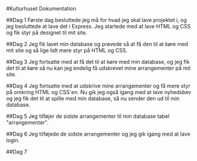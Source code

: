#Kulturhuset Dokumentation 

##Dag 1 
Første dag besluttede jeg må for hvad jeg skal lave projektet i, og jeg besluttede at lave det i Express. Jeg startede med at lave HTML og CSS og fik styr på designet til mit site.  

##Dag 2
Jeg fik lavet min database og prøvede så at få den til at køre med mit site og så lige lidt mere styr på HTML og CSS.

##Dag 3 
Jeg fortsatte med at få det til at køre med min database, og jeg fik det til at køre så nu kan jeg endelig få udskrevet mine arrangementer på mit site. 

##Dag 4 
Jeg fortsatte med at udskrive mine arrangementer og få mere styr på omkring HTML og CSS`en. Nu gik jeg også igang med at lave nyhedsbev og jeg fik det til at spille med min database, så nu sender den ud til min database. 

##Dag 5 
Jeg tilføjer de sidste arrangementer til min database tabel "arrangementer". 

##Dag 6 
Jeg tilføjede de sidste arrangementer og jeg gik igang med at lave login. 

##Dag 7 